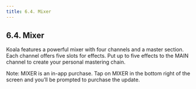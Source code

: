 ```yaml
---
title: 6.4. Mixer
---
```


## 6.4. Mixer
Koala features a powerful mixer with four channels and a master section. Each channel offers five slots for effects. Put up to five effects to the MAIN channel to create your personal mastering chain. 

Note: MIXER is an in-app purchase. Tap on MIXER in the bottom right of the screen and you’ll be prompted to purchase the update.